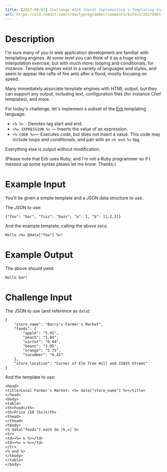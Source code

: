 ```yaml
---
title: [2017-09-01] Challenge #329 [Hard] Implementing a Templating Engine
url: https://old.reddit.com/r/dailyprogrammer/comments/6xfdv3/20170901_challenge_329_hard_implementing_a/
---
```


# Description

I'm sure many of you in web application development are familiar with templating engines. At some level you can think of it as a huge string interpolation exercise, but with much more: looping and conditionals, for instance. Template engines exist in a variety of languages and styles, and seem to appear like rafts of fire ants after a flood, mostly focusing on speed. 

Many immediately associate template engines with HTML output, but they can support any output, including text, configuration files (for instance Chef templates), and more. 

For today's challenge, let's implement a subset of the [Erb](https://docs.puppet.com/puppet/5.1/lang_template_erb.html) templating language:

- `<% %>` - Denotes tag start and end.
- `<%= EXPRESSION %>` — Inserts the value of an expression.
- `<% CODE %>`— Executes code, but does not insert a value. This code may include loops and conditionals, and pair with an `<% end %>` tag. 

Everything else is output without modification. 

(Please note that Erb uses Ruby, and I'm not a Ruby programmer so if I messed up some syntax please let me know. Thanks.)

# Example Input

You'll be given a simple template and a JSON data structure to use. 

The JSON to use:

    {"foo": "bar", "fizz": "buzz", "a": 1, "b": [1,2,3]}

And the example template, calling the above `data`:

    Hello <%= @data["foo"] %>!

# Example Output

The above should yield:

    Hello bar!

# Challenge Input

The JSON to use (and reference as `data`):

    {
        "store_name": "Barry's Farmer's Market",
        "foods": {
            "apple": "5.91",
            "peach": "1.84",
            "carrot": "6.44",
            "beans": "3.05",
            "orange": "5.75",
            "cucumber": "6.42"
        },
        "store_location": "Corner of Elm Tree Hill and 158th Street"
    }

And the template to use:

    <head>
    <title>Local Farmer's Market: <%= data["store_name"] %></title>
    </head>
    <body>
    <table>
    <th>Food</th>
    <th>Price (10 lbs)</th>
    <thead>
    </thead>
    <tbody>
    <% data["foods"].each do |k,v| %>
    <tr>
    <td><%= k %></td>
    <td><%= v %></td>
    </tr>
    <% end %>
    </tbody>
    </table>
    </body>